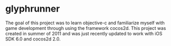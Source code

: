 glyphrunner
===========

The goal of this project was to learn objective-c and familiarize myself with game development through using the framework cocos2d. This project was created in summer of 2011 and was just recently updated to work with iOS SDK 6.0 and cocos2d 2.0.
